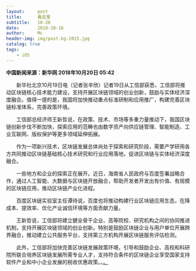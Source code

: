 ```yaml
---
layout:     post
title:      看这里
subtitle:   10-20
date:       2018-10-16
author:     Mc
header-img: img/post-bg-2015.jpg
catalog: true
tags:
    - iOS
---
```


**中国新闻来源：新华网 2018年10月20日 05:42**

　　新华社北京10月19日电（记者张辛欣）记者19日从工信部获悉，工信部将推动区块链核心技术能力建设，支持开展区块链领域的创业创新，鼓励与实体经济深度融合。值得一提的是，我国将加快推动重点标准研制和应用推广，构建完善区块链标准体系，完善政策环境。

　　工信部总经济师王新哲说，在政策、技术、市场等多重力量推动下，我国区块链创新步伐不断加快，探索应用的范畴也由数字资产向供应链管理、智能制造、工业互联网、版权保护等更多领域延伸拓展。

　　作为一项新兴技术，区块链发展总体尚处于探索和研究阶段，需要产学研用各方共同推动区块链基础核心技术研究和行业应用落地，促进区块链与实体经济深度融合。

　　一些地方和企业的探索正在展开。近日，海南省人民政府与百度签署战略合作，通过人工智能、大数据与区块链开放融合，帮助开发者开发出有价值、有规模的区块链应用，推动区块链产业化进程。

　　百度区块链实验室主任谭待说，百度也将推动构建行业区块链应用生态，在降成本、提效率、优化产业诚信环境等方面贡献力量。

　　王新哲说，工信部将建立健全骨干企业、高等院校、研究机构之间的协同推进机制，支持开展区块链领域的创业创新。特别是鼓励区块链企业与用户单位开展跨界融合，推动建立公共服务平台，支持第三方机构开展区块链服务评估检测。

　　此外，工信部将加快完善区块链发展政策环境，引导和鼓励企业、高校和科研院所联合培养区块链发展所需专业人才，支持符合条件的区块链企业享受国家支持软件产业和中小企业发展的税收优惠政策。。[。](http://news.cctv.com/2018/10/20/ARTIWA8cciSOV8BALec0TbFM181020.shtml "。")
